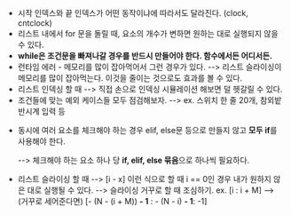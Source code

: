 * 시작 인덱스와 끝 인덱스가 어떤 동작이냐에 따라서도 달라진다. (clock, cntclock)
* 리스트 내에서 for 문을 돌릴 때, 요소의 개수가 변하면 원하는 대로 실행되지 않을 수 있다.
* <strong>while은 조건문을 빠져나갈 경우를 반드시 만들어야 한다. 함수에서든 어디서든.</strong>
* 런타임 에러 - 메모리를 많이 잡아먹어서 그런 경우가 있다.
  --> 리스트 슬라이싱이 메모리를 많이 잡아먹는다. 이것을 줄이는 것으로도 효과를 볼 수 있다.
* 리스트 인덱싱 할 때
  --> 직접 손으로 인덱싱 시뮬레이션 해보면 덜 헷갈릴 수 있다.
* 조건들에 맞는 예외 케이스들 모두 점검해보자.
  --> ex. 스위치 한 줄 20개, 참외밭 반시계 입력 등

- 동시에 여러 요소를 체크해야 하는 경우 elif, else문 등으로 만들지 않고 <strong>모두 if</strong>를 사용해야 한다.

  --> 체크해야 하는 요소 하나 당 <strong>if, elif, else 묶음</strong>으로 하나씩 필요하다.
  
- 리스트 슬라이싱 할 때
  --> [i - x] 이런 식으로 할 때 i == 0인 경우 내가 원하지 않은 대로 실행될 수 있다.
  --> 슬라이싱 거꾸로 할 때 조심하기.
  ex. [i : i + M] --> (거꾸로 세어준다면) [- (N - (i + M)) <strong>- 1</strong> : - (N - i) <strong>- 1</strong>: -1]